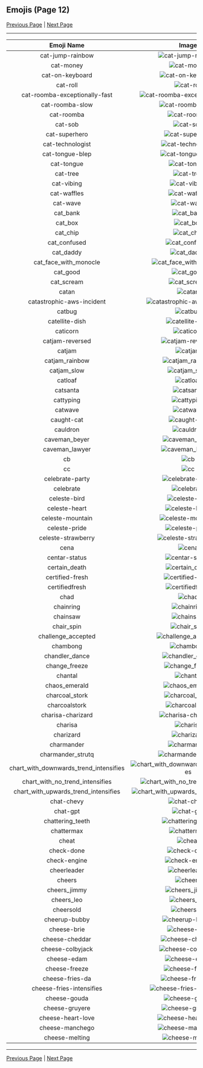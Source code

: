 
## Emojis (Page 12)

[Previous Page](/docs/rc/page-b-0011.md)
  | [Next Page](/docs/rc/page-c-0013.md)

<hr />

|Emoji Name|Image|
| :-: | :-: |
|cat-jump-rainbow| ![cat-jump-rainbow](/emojis/rc/cat-jump-rainbow.gif)|
|cat-money| ![cat-money](/emojis/rc/cat-money.gif)|
|cat-on-keyboard| ![cat-on-keyboard](/emojis/rc/cat-on-keyboard.png)|
|cat-roll| ![cat-roll](/emojis/rc/cat-roll.gif)|
|cat-roomba-exceptionally-fast| ![cat-roomba-exceptionally-fast](/emojis/rc/cat-roomba-exceptionally-fast.gif)|
|cat-roomba-slow| ![cat-roomba-slow](/emojis/rc/cat-roomba-slow.gif)|
|cat-roomba| ![cat-roomba](/emojis/rc/cat-roomba.gif)|
|cat-sob| ![cat-sob](/emojis/rc/cat-sob.png)|
|cat-superhero| ![cat-superhero](/emojis/rc/cat-superhero.png)|
|cat-technologist| ![cat-technologist](/emojis/rc/cat-technologist.png)|
|cat-tongue-blep| ![cat-tongue-blep](/emojis/rc/cat-tongue-blep.png)|
|cat-tongue| ![cat-tongue](/emojis/rc/cat-tongue.png)|
|cat-tree| ![cat-tree](/emojis/rc/cat-tree.png)|
|cat-vibing| ![cat-vibing](/emojis/rc/cat-vibing.gif)|
|cat-waffles| ![cat-waffles](/emojis/rc/cat-waffles.png)|
|cat-wave| ![cat-wave](/emojis/rc/cat-wave.png)|
|cat_bank| ![cat_bank](/emojis/rc/cat_bank.gif)|
|cat_box| ![cat_box](/emojis/rc/cat_box.gif)|
|cat_chip| ![cat_chip](/emojis/rc/cat_chip.gif)|
|cat_confused| ![cat_confused](/emojis/rc/cat_confused.png)|
|cat_daddy| ![cat_daddy](/emojis/rc/cat_daddy.png)|
|cat_face_with_monocle| ![cat_face_with_monocle](/emojis/rc/cat_face_with_monocle.png)|
|cat_good| ![cat_good](/emojis/rc/cat_good.png)|
|cat_scream| ![cat_scream](/emojis/rc/cat_scream.gif)|
|catan| ![catan](/emojis/rc/catan.png)|
|catastrophic-aws-incident| ![catastrophic-aws-incident](/emojis/rc/catastrophic-aws-incident.gif)|
|catbug| ![catbug](/emojis/rc/catbug.gif)|
|catellite-dish| ![catellite-dish](/emojis/rc/catellite-dish.jpg)|
|caticorn| ![caticorn](/emojis/rc/caticorn.png)|
|catjam-reversed| ![catjam-reversed](/emojis/rc/catjam-reversed.gif)|
|catjam| ![catjam](/emojis/rc/catjam.gif)|
|catjam_rainbow| ![catjam_rainbow](/emojis/rc/catjam_rainbow.gif)|
|catjam_slow| ![catjam_slow](/emojis/rc/catjam_slow.gif)|
|catloaf| ![catloaf](/emojis/rc/catloaf.gif)|
|catsanta| ![catsanta](/emojis/rc/catsanta.png)|
|cattyping| ![cattyping](/emojis/rc/cattyping.gif)|
|catwave| ![catwave](/emojis/rc/catwave.gif)|
|caught-cat| ![caught-cat](/emojis/rc/caught-cat.png)|
|cauldron| ![cauldron](/emojis/rc/cauldron.gif)|
|caveman_beyer| ![caveman_beyer](/emojis/rc/caveman_beyer.png)|
|caveman_lawyer| ![caveman_lawyer](/emojis/rc/caveman_lawyer.png)|
|cb| ![cb](/emojis/rc/cb.png)|
|cc| ![cc](/emojis/rc/cc.png)|
|celebrate-party| ![celebrate-party](/emojis/rc/celebrate-party.gif)|
|celebrate| ![celebrate](/emojis/rc/celebrate.gif)|
|celeste-bird| ![celeste-bird](/emojis/rc/celeste-bird.gif)|
|celeste-heart| ![celeste-heart](/emojis/rc/celeste-heart.png)|
|celeste-mountain| ![celeste-mountain](/emojis/rc/celeste-mountain.png)|
|celeste-pride| ![celeste-pride](/emojis/rc/celeste-pride.png)|
|celeste-strawberry| ![celeste-strawberry](/emojis/rc/celeste-strawberry.gif)|
|cena| ![cena](/emojis/rc/cena.gif)|
|centar-status| ![centar-status](/emojis/rc/centar-status.png)|
|certain_death| ![certain_death](/emojis/rc/certain_death.png)|
|certified-fresh| ![certified-fresh](/emojis/rc/certified-fresh.png)|
|certifiedfresh| ![certifiedfresh](/emojis/rc/certifiedfresh.png)|
|chad| ![chad](/emojis/rc/chad.gif)|
|chainring| ![chainring](/emojis/rc/chainring.png)|
|chainsaw| ![chainsaw](/emojis/rc/chainsaw.gif)|
|chair_spin| ![chair_spin](/emojis/rc/chair_spin.gif)|
|challenge_accepted| ![challenge_accepted](/emojis/rc/challenge_accepted.jpg)|
|chambong| ![chambong](/emojis/rc/chambong.jpg)|
|chandler_dance| ![chandler_dance](/emojis/rc/chandler_dance.gif)|
|change_freeze| ![change_freeze](/emojis/rc/change_freeze.png)|
|chantal| ![chantal](/emojis/rc/chantal.png)|
|chaos_emerald| ![chaos_emerald](/emojis/rc/chaos_emerald.png)|
|charcoal_stork| ![charcoal_stork](/emojis/rc/charcoal_stork.png)|
|charcoalstork| ![charcoalstork](/emojis/rc/charcoalstork.jpg)|
|charisa-charizard| ![charisa-charizard](/emojis/rc/charisa-charizard.png)|
|charisa| ![charisa](/emojis/rc/charisa.png)|
|charizard| ![charizard](/emojis/rc/charizard.png)|
|charmander| ![charmander](/emojis/rc/charmander.png)|
|charmander_strutq| ![charmander_strutq](/emojis/rc/charmander_strutq.gif)|
|chart_with_downwards_trend_intensifies| ![chart_with_downwards_trend_intensifies](/emojis/rc/chart_with_downwards_trend_intensifies.gif)|
|chart_with_no_trend_intensifies| ![chart_with_no_trend_intensifies](/emojis/rc/chart_with_no_trend_intensifies.gif)|
|chart_with_upwards_trend_intensifies| ![chart_with_upwards_trend_intensifies](/emojis/rc/chart_with_upwards_trend_intensifies.gif)|
|chat-chevy| ![chat-chevy](/emojis/rc/chat-chevy.png)|
|chat-gpt| ![chat-gpt](/emojis/rc/chat-gpt.png)|
|chattering_teeth| ![chattering_teeth](/emojis/rc/chattering_teeth.jpg)|
|chattermax| ![chattermax](/emojis/rc/chattermax.png)|
|cheat| ![cheat](/emojis/rc/cheat.png)|
|check-done| ![check-done](/emojis/rc/check-done.gif)|
|check-engine| ![check-engine](/emojis/rc/check-engine.png)|
|cheerleader| ![cheerleader](/emojis/rc/cheerleader.gif)|
|cheers| ![cheers](/emojis/rc/cheers.png)|
|cheers_jimmy| ![cheers_jimmy](/emojis/rc/cheers_jimmy.png)|
|cheers_leo| ![cheers_leo](/emojis/rc/cheers_leo.png)|
|cheersold| ![cheersold](/emojis/rc/cheersold.png)|
|cheerup-bubby| ![cheerup-bubby](/emojis/rc/cheerup-bubby.gif)|
|cheese-brie| ![cheese-brie](/emojis/rc/cheese-brie.png)|
|cheese-cheddar| ![cheese-cheddar](/emojis/rc/cheese-cheddar.png)|
|cheese-colbyjack| ![cheese-colbyjack](/emojis/rc/cheese-colbyjack.png)|
|cheese-edam| ![cheese-edam](/emojis/rc/cheese-edam.png)|
|cheese-freeze| ![cheese-freeze](/emojis/rc/cheese-freeze.png)|
|cheese-fries-da| ![cheese-fries-da](/emojis/rc/cheese-fries-da.png)|
|cheese-fries-intensifies| ![cheese-fries-intensifies](/emojis/rc/cheese-fries-intensifies.gif)|
|cheese-gouda| ![cheese-gouda](/emojis/rc/cheese-gouda.png)|
|cheese-gruyere| ![cheese-gruyere](/emojis/rc/cheese-gruyere.png)|
|cheese-heart-love| ![cheese-heart-love](/emojis/rc/cheese-heart-love.png)|
|cheese-manchego| ![cheese-manchego](/emojis/rc/cheese-manchego.png)|
|cheese-melting| ![cheese-melting](/emojis/rc/cheese-melting.png)|

<hr/>

[Previous Page](/docs/rc/page-b-0011.md)
  | [Next Page](/docs/rc/page-c-0013.md)
